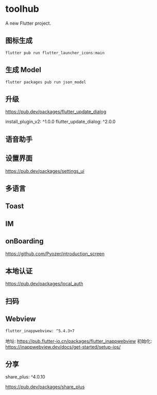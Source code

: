 # toolhub

A new Flutter project.

## 图标生成

```
flutter pub run flutter_launcher_icons:main
```

## 生成 Model

```
flutter packages pub run json_model
```

## 升级

https://pub.dev/packages/flutter_update_dialog

  install_plugin_v2: ^1.0.0
  flutter_update_dialog: ^2.0.0

## 语音助手

## 设置界面

https://pub.dev/packages/settings_ui

## 多语言

## Toast

## IM

## onBoarding

https://github.com/Pyozer/introduction_screen

## 本地认证

https://pub.dev/packages/local_auth

## 扫码

## Webview

    flutter_inappwebview: ^5.4.3+7

地址: https://pub.flutter-io.cn/packages/flutter_inappwebview
初始化: https://inappwebview.dev/docs/get-started/setup-ios/


## 分享

share_plus: ^4.0.10

https://pub.dev/packages/share_plus